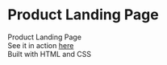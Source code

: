 # Product Landing Page
Product Landing Page <br>
See it in action <a href="https://txlocnguyen.github.io/product-landing-page/" alt="link to project's main page">here</a> <br>
Built with HTML and CSS
